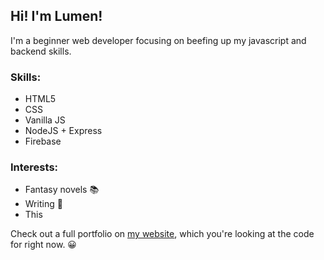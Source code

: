 ## Hi! I'm Lumen!

I'm a beginner web developer focusing on beefing up my javascript and backend skills.

### Skills:
- HTML5
- CSS
- Vanilla JS
- NodeJS + Express
- Firebase

### Interests:
- Fantasy novels 📚
- Writing 📝
- This

Check out a full portfolio on [my website](https:lumenkeyes.com), which you're looking at the code for right now. 😀

